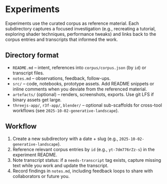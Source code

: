 # Experiments

Experiments use the curated corpus as reference material. Each subdirectory captures a focused investigation (e.g., recreating a tutorial, exploring shader techniques, performance tweaks) and links back to the corpus entries and transcripts that informed the work.

## Directory format
- `README.md` – intent, references into `corpus/corpus.json` (by `id`) or transcript files.
- `notes.md` – observations, feedback, follow-ups.
- `src/` – code, notebooks, prototype assets. Add README snippets or inline comments when you deviate from the referenced material.
- `artefacts/` (optional) – renders, screenshots, exports. Use git LFS if binary assets get large.
- `threejs-app/`, `r3f-app/`, `blender/` – optional sub-scaffolds for cross-tool workflows (see `2025-10-02-generative-landscape`).

## Workflow
1. Create a new subdirectory with a date + slug (e.g., `2025-10-02-generative-landscape`).
2. Reference relevant corpus entries by `id` (e.g., `yt-7dm776rZz-s`) in the experiment README.
3. Note transcript status: if a `needs-transcript` tag exists, capture missing text while you work and update the transcript.
4. Record findings in `notes.md`, including feedback loops to share with collaborators or future you.
